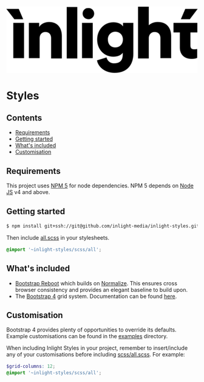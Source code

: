 ![Inlight Logo](./doc/inlight-logo.svg)
# Styles

## Contents
- [Requirements](#requirements)
- [Getting started](#getting-started)
- [What's included](#whats-included) 
- [Customisation](#customisation) 

## Requirements
This project uses [NPM 5](https://www.npmjs.com/) for node dependencies. NPM 5 depends on [Node JS](https://nodejs.org)
v4 and above.

## Getting started
```bash
$ npm install git+ssh://git@github.com/inlight-media/inlight-styles.git
```

Then include [all.scss](./scss/all.scss) in your stylesheets.
```SCSS
@import '~inlight-styles/scss/all';
```

## What's included
- [Bootstrap Reboot](https://getbootstrap.com/docs/4.0/content/reboot/) which builds on
[Normalize](https://necolas.github.io/normalize.css). This ensures cross browser consistency and provides an elegant
baseline to build upon.
- The [Bootstrap 4](http://getbootstrap.com/) grid system. Documentation
can be found [here](https://getbootstrap.com/docs/4.0/layout/grid/).

## Customisation
Bootstrap 4 provides plenty of opportunities to override its defaults. Example customisations
can be found in the [examples](./examples) directory.

When including Inlight Styles in your project, remember to insert/include any of your customisations before including
[scss/all.scss](./scss/all.scss). For example:

```SCSS
$grid-columns: 12;
@import '~inlight-styles/scss/all';
```
